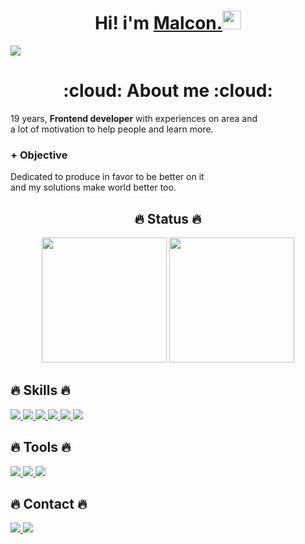 <h1 align="center"> Hi! i'm <a href="https://linktr.ee/malconn"><strong>Malcon.</strong><a target="_blank" rel="noopener noreferrer" href="https://camo.githubusercontent.com/e8e7b06ecf583bc040eb60e44eb5b8e0ecc5421320a92929ce21522dbc34c891/68747470733a2f2f6d656469612e67697068792e636f6d2f6d656469612f6876524a434c467a6361737252346961377a2f67697068792e676966"><img src="https://camo.githubusercontent.com/e8e7b06ecf583bc040eb60e44eb5b8e0ecc5421320a92929ce21522dbc34c891/68747470733a2f2f6d656469612e67697068792e636f6d2f6d656469612f6876524a434c467a6361737252346961377a2f67697068792e676966" width="30px" data-canonical-src="https://media.giphy.com/media/hvRJCLFzcasrR4ia7z/giphy.gif" style="max-width:100%;"></a> </h1>
  
  <img src="https://radio.x-team.com/_next/static/media/matrix.e752cfaf.gif" />
  
  <h1 align="center"> :cloud: About me :cloud: </h1>
  
  19 years, <strong>Frontend developer</strong> with experiences on area and <br> a lot of motivation to help people and learn more.
  
  
  ### + Objective
  
  Dedicated to produce in favor to be better on it <br> and my solutions make world better too.
 
  <h2 align="center"> 🔥 Status 🔥 </h2>
<p align="center">
    <img height="200em" src="https://github-readme-stats.vercel.app/api?username=malconn&show_icons=true&theme=radical&include_all_commits=true&count_private=true"/>
    <img height="200em" src="https://github-readme-stats.vercel.app/api/top-langs/?username=malconn&layout=compact&langs_count=16&theme=radical"/>
</p>

  <h2> 🔥 Skills 🔥</h2>
  
  <span>
    <a target='_blank' href="https://getbootstrap.com/">
     <img src="https://img.shields.io/badge/Bootstrap-563D7C?style=for-the-badge&logo=bootstrap&logoColor=white"/>
    </a>
    <a href="https://developer.mozilla.org/pt-BR/docs/Web/JavaScript">
      <img src="https://img.shields.io/badge/JavaScript-323330?style=for-the-badge&logo=javascript&logoColor=F7DF1E"/>
    </a>
    <a href="https://developer.mozilla.org/pt-BR/docs/Web/HTML">
      <img src="https://img.shields.io/badge/HTML5-E34F26?style=for-the-badge&logo=html5&logoColor=white"/>
    </a>
    <a href="https://developer.mozilla.org/pt-BR/docs/Web/CSS"> 
      <img src="https://img.shields.io/badge/CSS3-1572B6?style=for-the-badge&logo=css3&logoColor=white"/>
    </a>
    <a href="https://sass-lang.com/documentation">
      <img src="https://img.shields.io/badge/Sass-CC6699?style=for-the-badge&logo=sass&logoColor=white"/>
    </a>
    <a href="https://www.php.net/">
      <img src="https://img.shields.io/badge/PHP-777BB4?style=for-the-badge&logo=php&logoColor=white"/>
    </a>
  </span>
  
  
  
<h2> 🔥 Tools 🔥 </h2>
  <p>
    <a href="https://git-scm.com/">
      <img src="https://img.shields.io/badge/Git-F05032?style=for-the-badge&logo=git&logoColor=white"/>
    </a>
    <a href="https://www.npmjs.com/">
      <img src="https://img.shields.io/badge/npm-CB3837?style=for-the-badge&logo=npm&logoColor=white"/>
    </a>
    <a href="https://classic.yarnpkg.com/en/">
      <img src="https://img.shields.io/badge/Yarn-2C8EBB?style=for-the-badge&logo=yarn&logoColor=white"/>
    </a>
  </p>
    
<h2>🔥 Contact 🔥 </h2>
  <p>
    <a target='_blank' href="https://linktr.ee/malconn">
        <img src="https://img.shields.io/badge/linktree-39E09B?style=for-the-badge&logo=linktree&logoColor=white">
    </a>
    <a target='_blank' href="mailto:malconaugusto@outlook.com">
        <img src="https://img.shields.io/badge/Microsoft_Outlook-0078D4?style=for-the-badge&logo=microsoft-outlook&logoColor=white">
    </a>
  </p>
